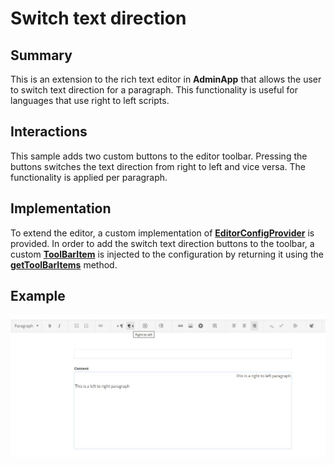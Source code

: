 # Switch text direction

## Summary

This is an extension to the rich text editor in **AdminApp** that allows the user to switch text direction for a paragraph. This functionality is useful for languages that use right to left scripts.

## Interactions

This sample adds two custom buttons to the editor toolbar. Pressing the buttons switches the text direction from right to left and vice versa. The functionality is applied per paragraph.

## Implementation

To extend the editor, a custom implementation of [**EditorConfigProvider**](http://admin-app-extensions-docs.sitefinity.site/interfaces/editorconfigprovider.html) is provided. In order to add the switch text direction buttons to the toolbar, a custom [**ToolBarItem**](http://admin-app-extensions-docs.sitefinity.site/interfaces/toolbaritem.html) is injected to the configuration by returning it using the [**getToolBarItems**](http://admin-app-extensions-docs.sitefinity.site/interfaces/editorconfigprovider.html#gettoolbaritems) method.

## Example

![Switch text direction](./../../../assets/switch-text-direction.JPG)
